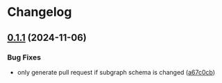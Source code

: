 # Changelog

## [0.1.1](https://github.com/garryod/graph-federation/compare/update-v0.1.0...update@v0.1.1) (2024-11-06)


### Bug Fixes

* only generate pull request if subgraph schema is changed ([a67c0cb](https://github.com/garryod/graph-federation/commit/a67c0cb247cb9e0cf070a61ff178692d46b97561))
